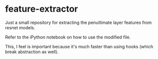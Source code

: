 # feature-extractor
Just a small repository for extracting the penultimate layer features from resnet models.

Refer to the iPython notebook on how to use the modified file.

This, I feel is important because it's much faster than using hooks (which break abstraction as well).
